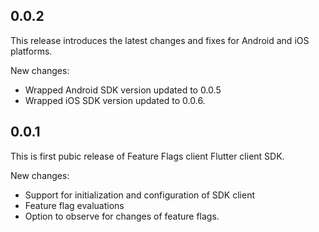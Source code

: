 ## 0.0.2

This release introduces the latest changes and fixes for Android and iOS platforms.

New changes:

* Wrapped Android SDK version updated to 0.0.5
* Wrapped iOS SDK version updated to 0.0.6.

## 0.0.1

This is first pubic release of Feature Flags client Flutter client SDK.

New changes:

* Support for initialization and configuration of SDK client
* Feature flag evaluations
* Option to observe for changes of feature flags.
